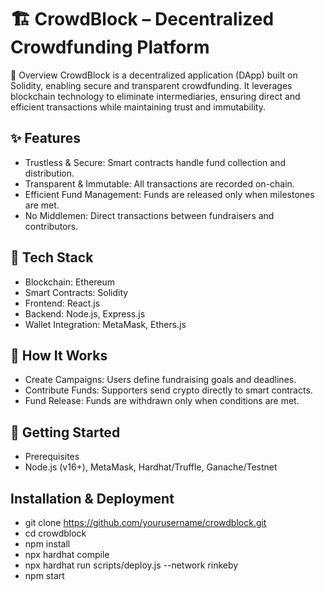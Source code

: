 # 🏗️ CrowdBlock – Decentralized Crowdfunding Platform
📌 Overview
CrowdBlock is a decentralized application (DApp) built on Solidity, enabling secure and transparent crowdfunding. It leverages blockchain technology to eliminate intermediaries, ensuring direct and efficient transactions while maintaining trust and immutability.

## ✨ Features
- Trustless & Secure: Smart contracts handle fund collection and distribution.
- Transparent & Immutable: All transactions are recorded on-chain.
- Efficient Fund Management: Funds are released only when milestones are met.
- No Middlemen: Direct transactions between fundraisers and contributors.

## 🔧 Tech Stack
- Blockchain: Ethereum
- Smart Contracts: Solidity
- Frontend: React.js
- Backend: Node.js, Express.js
- Wallet Integration: MetaMask, Ethers.js

## 🚀 How It Works
- Create Campaigns: Users define fundraising goals and deadlines.
- Contribute Funds: Supporters send crypto directly to smart contracts.
- Fund Release: Funds are withdrawn only when conditions are met.

## 📖 Getting Started
- Prerequisites
- Node.js (v16+), MetaMask, Hardhat/Truffle, Ganache/Testnet

## Installation & Deployment
- git clone https://github.com/yourusername/crowdblock.git
- cd crowdblock
- npm install
- npx hardhat compile
- npx hardhat run scripts/deploy.js --network rinkeby
- npm start
